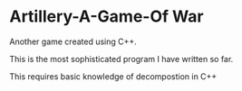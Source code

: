 # Artillery-A-Game-Of War
Another game created using C++.
<p>This is the most sophisticated program I have written so far.</p>
<p>This requires basic knowledge of decompostion in C++</p>
